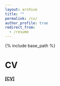 ```yaml
---
layout: archive
title: ""
permalink: /cv/
author_profile: true
redirect_from:
  - /resume
---
```


{% include base_path %}

CV
=====================

[**[CV]**](/files/resume.pdf)
